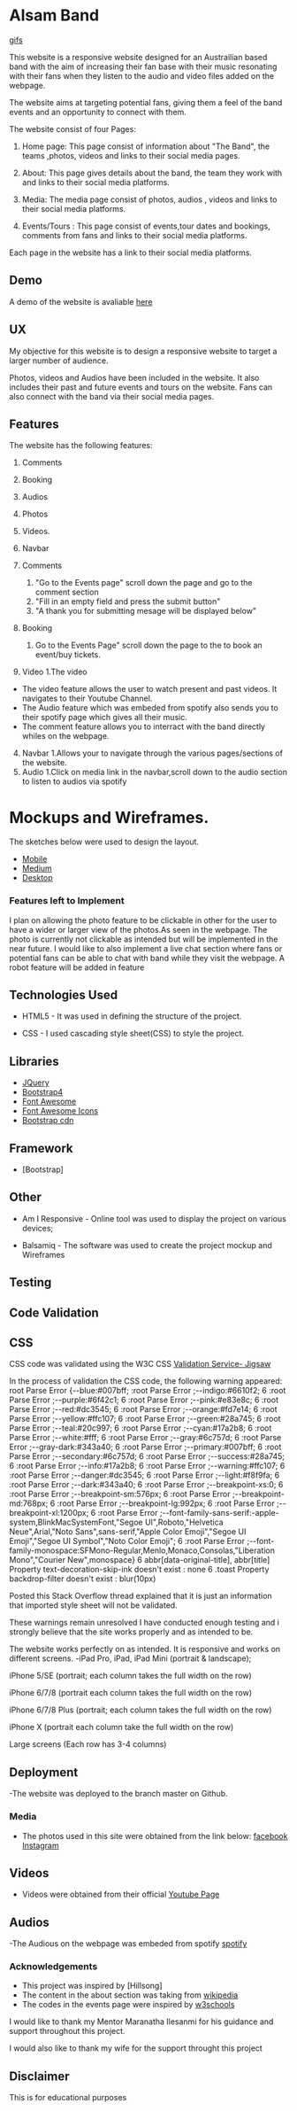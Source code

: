 

# Alsam Band

[gifs](https://github.com/niinortey12/Alsamband/blob/master/alsam.gif)

This website is a responsive website designed for an Austrailian based band with the aim of increasing their fan base with their
music resonating with their fans when they listen to the audio and video files added on the webpage.

The website aims at targeting potential fans, giving them a feel of the band events and an opportunity to connect with them.
 


The website consist of four Pages:

1. Home page: This page consist of information about "The Band", the teams ,photos, videos and links to their social media pages.

2. About: This page gives details about the band, the team they work with and links to their social media platforms.

3. Media: The media page consist of photos, audios , videos and links to their social media platforms.

4. Events/Tours : This page consist of events,tour dates and bookings, comments from fans and links to their social media platforms.

Each page in the website has a link to their social media platforms. 


## Demo

A demo of the website is avaliable [here](https://niinortey12.github.io/Alsamband/)

## UX
 
My objective for this website is to design a responsive website to target a larger number of audience.

Photos, videos and Audios have been included in the website. It also includes their past and future events and tours on the website. Fans 
can also connect with the band via  their social media pages. 



## Features

The website has the following features:

1. Comments
2. Booking 
3. Audios 
4. Photos
5. Videos.
6. Navbar


1. Comments
    1. "Go to the Events page" scroll down the page and go to the comment section
    2. "Fill in an empty field and press the submit button"
    3. "A thank you for submitting mesage will be displayed below"
   
2. Booking 
   1. Go to the Events Page" scroll down the page to the to book an event/buy tickets.
   
3. Video
1.The video 
- The video feature allows the user to watch present and past videos. It navigates to their Youtube Channel.
- The Audio feature which was embeded from spotify also sends you to their spotify page which gives all their music.
- The comment feature allows you to interract with the band directly whiles on the webpage.
4. Navbar
  1.Allows your to navigate through the various pages/sections of the website.
5. Audio
   1.Click on media link in the navbar,scroll down to the audio section to listen to audios via spotify




# Mockups and Wireframes.

The sketches below were used to design the layout.

- [Mobile](https://github.com/niinortey12/Alsamband/tree/master/mockup)
- [Medium](https://github.com/niinortey12/Alsamband/tree/master/mockup)
- [Desktop](https://github.com/niinortey12/Alsamband/tree/master/mockup)

### Features left to Implement

I plan on allowing the photo feature to be clickable in other for the user to have a wider or larger view of the photos.As seen in 
the webpage. The photo is currently not clickable as intended but will be implemented in the near future. I would like to also implement a live chat section where
fans or potential fans can be able to chat with band while they visit the webpage. A robot feature will be added in feature


## Technologies Used

* HTML5 - It was used in defining the structure of the project.

* CSS - I used cascading style sheet(CSS) to style the project.





## Libraries


- [JQuery](https://jquery.com)
- [Bootstrap4](https://getbootstrap.com)
- [Font Awesome](https://use.fontawesome.com/releases/v5.8.1/css/all.css)
- [Font Awesome Icons](https://fontawesome.com)
- [Bootstrap cdn](https://stackpath.bootstrapcdn.com/bootstrap/4.3.1/css/bootstrap.min.css)


## Framework

- [Bootstrap]

## Other

- Am I Responsive - Online tool was used to display the project on various devices;

- Balsamiq - The software was used to create the project mockup and Wireframes

## Testing

## Code Validation

## CSS

CSS code was validated using the W3C CSS [Validation Service- Jigsaw](https://jigsaw.w3.org/css-validator/)

In the process of validation the CSS code, the following warning appeared: 
root	Parse Error {--blue:#007bff;
:root	Parse Error ;--indigo:#6610f2;
6	:root	Parse Error ;--purple:#6f42c1;
6	:root	Parse Error ;--pink:#e83e8c;
6	:root	Parse Error ;--red:#dc3545;
6	:root	Parse Error ;--orange:#fd7e14;
6	:root	Parse Error ;--yellow:#ffc107;
6	:root	Parse Error ;--green:#28a745;
6	:root	Parse Error ;--teal:#20c997;
6	:root	Parse Error ;--cyan:#17a2b8;
6	:root	Parse Error ;--white:#fff;
6	:root	Parse Error ;--gray:#6c757d;
6	:root	Parse Error ;--gray-dark:#343a40;
6	:root	Parse Error ;--primary:#007bff;
6	:root	Parse Error ;--secondary:#6c757d;
6	:root	Parse Error ;--success:#28a745;
6	:root	Parse Error ;--info:#17a2b8;
6	:root	Parse Error ;--warning:#ffc107;
6	:root	Parse Error ;--danger:#dc3545;
6	:root	Parse Error ;--light:#f8f9fa;
6	:root	Parse Error ;--dark:#343a40;
6	:root	Parse Error ;--breakpoint-xs:0;
6	:root	Parse Error ;--breakpoint-sm:576px;
6	:root	Parse Error ;--breakpoint-md:768px;
6	:root	Parse Error ;--breakpoint-lg:992px;
6	:root	Parse Error ;--breakpoint-xl:1200px;
6	:root	Parse Error ;--font-family-sans-serif:-apple-system,BlinkMacSystemFont,"Segoe UI",Roboto,"Helvetica Neue",Arial,"Noto Sans",sans-serif,"Apple Color Emoji","Segoe UI Emoji","Segoe UI Symbol","Noto Color Emoji";
6	:root	Parse Error ;--font-family-monospace:SFMono-Regular,Menlo,Monaco,Consolas,"Liberation Mono","Courier New",monospace}
6	abbr[data-original-title], abbr[title]	Property text-decoration-skip-ink doesn't exist : none
6	.toast	Property backdrop-filter doesn't exist : blur(10px)


Posted this Stack Overflow thread explained that it is just an information that imported style sheet will not be validated.

These warnings remain unresolved
I have conducted enough testing and i strongly believe that the site works properly and as intended to be.

The website works perfectly on as intended. It is responsive and works on different screens. 
-iPad Pro, iPad, iPad Mini (portrait & landscape);

iPhone 5/SE (portrait; each column takes the full width on the row)

iPhone 6/7/8 (portrait each column takes the full width on the row)

iPhone 6/7/8 Plus (portrait; each column takes the full width on the row)

iPhone X (portrait each column take the full width on the row)

Large screens (Each row has 3-4 columns)

## Deployment

-The website was deployed to the branch master on Github.

### Media
- The photos used in this site were obtained from the link below:
[facebook](https://www.facebook.com/pg/hillsongunited/photos/?tab=album&album_id=492871885812&ref=page_internal)
[Instagram](https://www.instagram.com/hillsong/)

## Videos
- Videos were obtained from their official [Youtube Page](https://www.youtube.com/channel/UC4q12NoPNySbVqwpw4iO5Vg)

## Audios
-The Audious on the webpage was embeded from spotify [spotify](https://open.spotify.com/search/hillsong)



### Acknowledgements

- This project was inspired by [Hillsong]
- The content in the about section was taking from [wikipedia](https://en.wikipedia.org/wiki/Hillsong)
- The codes in the events page were inspired by [w3schools](https://www.w3schools.com/)

<p>I would like to thank my Mentor Maranatha Ilesanmi for his guidance and support throughout this project.

<p> I would also like to thank my wife for the support throught this project

## Disclaimer
This is for educational purposes






